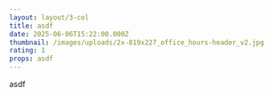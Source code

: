 ```yaml
---
layout: layout/3-col
title: asdf
date: 2025-06-06T15:22:00.000Z
thumbnail: /images/uploads/2x-819x227_office_hours-header_v2.jpg
rating: 1
props: asdf
---
```

asdf
